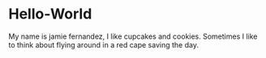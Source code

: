 # Hello-World
My name is jamie fernandez, I like cupcakes and cookies.
Sometimes I like to think about flying around in a red cape saving the day.
